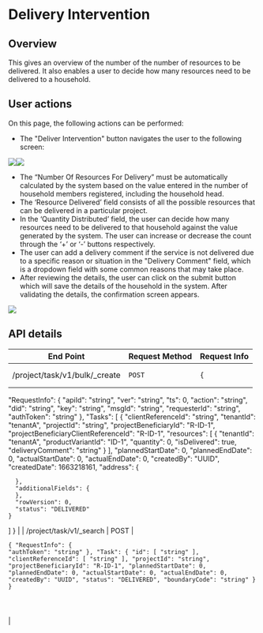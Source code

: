 # Delivery Intervention

## Overview

This gives an overview of the number of the number of resources to be delivered. It also enables a user to decide how many resources need to be delivered to a household.

## User actions

On this page, the following actions can be performed:

* The "Deliver Intervention" button navigates the user to the following screen:

![](<../../../.gitbook/assets/image (9).png>)![](<../../../.gitbook/assets/image (17).png>)

* The “Number Of Resources For Delivery” must be automatically calculated by the system based on the value entered in the number of household members registered, including the household head.&#x20;
* The ‘Resource Delivered’ field consists of all the possible resources that can be delivered in a particular project.&#x20;
* In the ‘Quantity Distributed’ field, the user can decide how many resources need to be delivered to that household against the value generated by the system. The user can increase or decrease the count through the ‘+’ or ‘-’ buttons respectively.&#x20;
* The user can add a delivery comment if the service is not delivered due to a specific reason or situation in the "Delivery Comment" field, which is a dropdown field with some common reasons that may take place.&#x20;
* After reviewing the details, the user can click on the submit button which will save the details of the household in the system. After validating the details, the confirmation screen appears.

![](<../../../.gitbook/assets/image (10).png>)

## API details

| End Point                      | Request Method | Request Info                                                                                                                                                                                                                                                                                                                                                                                                                                                                                                                                                                                                                                                                                                                                                                                                                                                                                                                                                                                                                                                   |
| ------------------------------ | -------------- | -------------------------------------------------------------------------------------------------------------------------------------------------------------------------------------------------------------------------------------------------------------------------------------------------------------------------------------------------------------------------------------------------------------------------------------------------------------------------------------------------------------------------------------------------------------------------------------------------------------------------------------------------------------------------------------------------------------------------------------------------------------------------------------------------------------------------------------------------------------------------------------------------------------------------------------------------------------------------------------------------------------------------------------------------------------- |
| /project/task/v1/bulk/\_create | `POST`         | <pre class="language-json"><code class="lang-json">{
  "RequestInfo": {
    "apiId": "string",
    "ver": "string",
    "ts": 0,
    "action": "string",
    "did": "string",
    "key": "string",
    "msgId": "string",
    "requesterId": "string",
    "authToken": "string"
  },
  "Tasks": [
    {
      "clientReferenceId": "string",
      "tenantId": "tenantA",
      "projectId": "string",
      "projectBeneficiaryId": "R-ID-1",
      "projectBeneficiaryClientReferenceId": "R-ID-1",
      "resources": [
        {
          "tenantId": "tenantA",
          "productVariantId": "ID-1",
          "quantity": 0,
          "isDelivered": true,
          "deliveryComment": "string"
        }
      ],
      "plannedStartDate": 0,
      "plannedEndDate": 0,
      "actualStartDate": 0,
      "actualEndDate": 0,
      "createdBy": "UUID",
      "createdDate": 1663218161,
      "address": {
        
      },
      "additionalFields": {
      },
      "rowVersion": 0,
      "status": "DELIVERED"
    }
  ]
}
</code></pre> |
| /project/task/v1/\_search      | POST           | <pre class="language-json"><code class="lang-json">{
  "RequestInfo": {
    "authToken": "string"
  },
  "Task": {
    "id": [
      "string"
    ],
    "clientReferenceId": [
      "string"
    ],
    "projectId": "string",
    "projectBeneficiaryId": "R-ID-1",
    "plannedStartDate": 0,
    "plannedEndDate": 0,
    "actualStartDate": 0,
    "actualEndDate": 0,
    "createdBy": "UUID",
    "status": "DELIVERED",
    "boundaryCode": "string"
  }
}

</code></pre>                                                                                                                                                                                                                                                                                                                                                                                                                                                                                                                                                                             |

##
